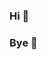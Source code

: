 ### Hi 👋


















































































































































































































































































































































































































































































































### Bye 👋

